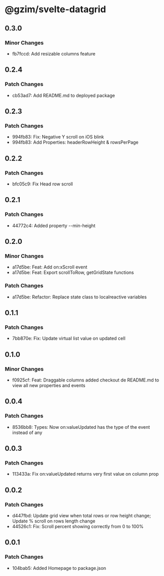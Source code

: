 # @gzim/svelte-datagrid

## 0.3.0

### Minor Changes

- fb7fccd: Add resizable columns feature

## 0.2.4

### Patch Changes

- cb53ad7: Add README.md to deployed package

## 0.2.3

### Patch Changes

- 994fb83: Fix: Negative Y scroll on iOS blink
- 994fb83: Add Properties: headerRowHeight & rowsPerPage

## 0.2.2

### Patch Changes

- bfc05c9: Fix Head row scroll

## 0.2.1

### Patch Changes

- 44772c4: Added property --min-height

## 0.2.0

### Minor Changes

- a17d5be: Feat: Add on:xScroll event
- a17d5be: Feat: Export scrollToRow, getGridState functions

### Patch Changes

- a17d5be: Refactor: Replace state class to localreactive variables

## 0.1.1

### Patch Changes

- 7bb870e: Fix: Update virtual list value on updated cell

## 0.1.0

### Minor Changes

- f0925cf: Feat: Draggable columns added checkout de README.md to view all new properties and events

## 0.0.4

### Patch Changes

- 8536bb8: Types: Now on:valueUpdated has the type of the event instead of any

## 0.0.3

### Patch Changes

- 113433a: Fix on:valueUpdated returns very first value on column prop

## 0.0.2

### Patch Changes

- d447fbd: Update grid view when total rows or row height change; Update % scroll on rows length change
- 44526c1: Fix: Scroll percent showing correctly from 0 to 100%

## 0.0.1

### Patch Changes

- 104bab5: Added Homepage to package.json
